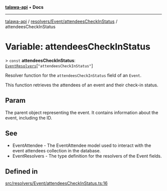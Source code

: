 [**talawa-api**](../../../../README.md) • **Docs**

***

[talawa-api](../../../../modules.md) / [resolvers/Event/attendeesCheckInStatus](../README.md) / attendeesCheckInStatus

# Variable: attendeesCheckInStatus

\> `const` **attendeesCheckInStatus**: [`EventResolvers`](../../../../types/generatedGraphQLTypes/type-aliases/EventResolvers.md)\[`"attendeesCheckInStatus"`\]

Resolver function for the `attendeesCheckInStatus` field of an `Event`.

This function retrieves the attendees of an event and their check-in status.

## Param

The parent object representing the event. It contains information about the event, including the ID.

## See

 - EventAttendee - The EventAttendee model used to interact with the event attendees collection in the database.
 - EventResolvers - The type definition for the resolvers of the Event fields.

## Defined in

[src/resolvers/Event/attendeesCheckInStatus.ts:16](https://github.com/PalisadoesFoundation/talawa-api/blob/1f38da5423898626c6ebfa24896a9c3d008195c6/src/resolvers/Event/attendeesCheckInStatus.ts#L16)
